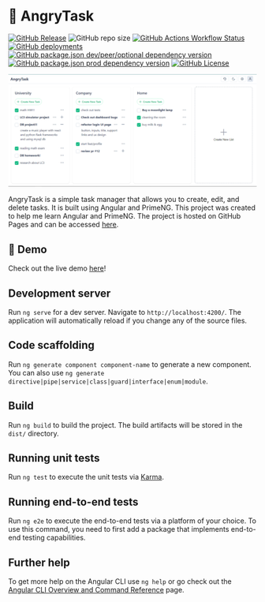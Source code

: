 # 💢 AngryTask

[![GitHub Release](https://img.shields.io/github/v/release/mr-mrf-dev/angry-task)](https://github.com/Mr-MRF-Dev/Angry-Task/releases)
![GitHub repo size](https://img.shields.io/github/repo-size/mr-mrf-dev/angry-task)
[![GitHub Actions Workflow Status](https://img.shields.io/github/actions/workflow/status/Mr-MRF-Dev/Angry-Task/deploy.yml?label=Release%20%26%20Deploy)](https://github.com/Mr-MRF-Dev/Angry-Task/actions/workflows/deploy.yml)
[![GitHub deployments](https://img.shields.io/github/deployments/mr-mrf-dev/angry-task/github-pages?label=Deployments)](https://github.com/Mr-MRF-Dev/Angry-Task/deployments)
[![GitHub package.json dev/peer/optional dependency version](https://img.shields.io/github/package-json/dependency-version/mr-mrf-dev/angry-task/dev/%40angular%2Fcli?label=Angular%20CLI)](https://github.com/angular/angular-cli)
[![GitHub package.json prod dependency version](https://img.shields.io/github/package-json/dependency-version/mr-mrf-dev/angry-task/primeng)](https://v18.primeng.org/)
[![GitHub License](https://img.shields.io/github/license/mr-mrf-dev/angry-task)](/LICENSE)

![screenshot](/images/screenshot.png)

AngryTask is a simple task manager that allows you to create, edit, and delete tasks. It is built using Angular and PrimeNG. This project was created to help me learn Angular and PrimeNG. The project is hosted on GitHub Pages and can be accessed [here](https://mr-mrf-dev.github.io/Angry-Task/).

## 🚀 Demo

Check out the live demo [here](https://mr-mrf-dev.github.io/Angry-Task/)!

## Development server

Run `ng serve` for a dev server. Navigate to `http://localhost:4200/`. The application will automatically reload if you change any of the source files.

## Code scaffolding

Run `ng generate component component-name` to generate a new component. You can also use `ng generate directive|pipe|service|class|guard|interface|enum|module`.

## Build

Run `ng build` to build the project. The build artifacts will be stored in the `dist/` directory.

## Running unit tests

Run `ng test` to execute the unit tests via [Karma](https://karma-runner.github.io).

## Running end-to-end tests

Run `ng e2e` to execute the end-to-end tests via a platform of your choice. To use this command, you need to first add a package that implements end-to-end testing capabilities.

## Further help

To get more help on the Angular CLI use `ng help` or go check out the [Angular CLI Overview and Command Reference](https://angular.dev/tools/cli) page.
